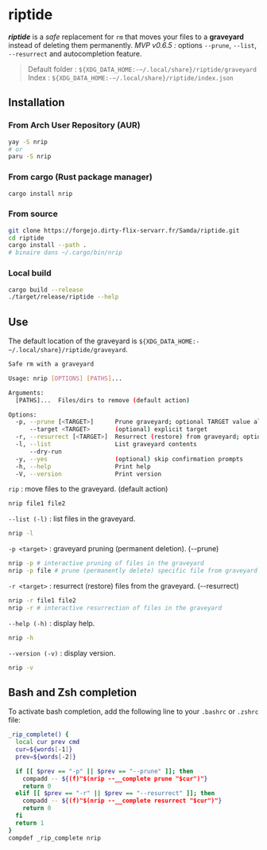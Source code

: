 # riptide

***riptide*** is a *safe* replacement for `rm` that moves your files to a **graveyard**
instead of deleting them permanently.
*MVP v0.6.5 :* options `--prune`, `--list`, `--resurrect` and autocompletion feature.

> Default folder : `${XDG_DATA_HOME:-~/.local/share}/riptide/graveyard`  
> Index : `${XDG_DATA_HOME:-~/.local/share}/riptide/index.json`

## Installation

### From Arch User Repository (AUR)

```bash
yay -S nrip
# or 
paru -S nrip
```

### From cargo (Rust package manager)

```bash
cargo install nrip
```

### From source

```bash
git clone https://forgejo.dirty-flix-servarr.fr/Samda/riptide.git
cd riptide
cargo install --path .
# binaire dans ~/.cargo/bin/nrip
```

### Local build

```bash
cargo build --release
./target/release/riptide --help
```

## Use

The default location of the graveyard is `${XDG_DATA_HOME:-~/.local/share}/riptide/graveyard`.

```bash
Safe rm with a graveyard

Usage: nrip [OPTIONS] [PATHS]...

Arguments:
  [PATHS]...  Files/dirs to remove (default action)

Options:
  -p, --prune [<TARGET>]      Prune graveyard; optional TARGET value allows `-p TARGET`
      --target <TARGET>       (optional) explicit target
  -r, --resurrect [<TARGET>]  Resurrect (restore) from graveyard; optional TARGET allows `-r TARGET`
  -l, --list                  List graveyard contents
      --dry-run
  -y, --yes                   (optional) skip confirmation prompts
  -h, --help                  Print help
  -V, --version               Print version
```

`rip` : move files to the graveyard. (default action)

```bash
nrip file1 file2
```

`--list (-l)` : list files in the graveyard.

```bash
nrip -l
```

`-p <target>` : graveyard pruning (permanent deletion). (--prune)

```bash
nrip -p # interactive pruning of files in the graveyard
nrip -p file # prune (permanently delete) specific file from graveyard
```

`-r <target>` : resurrect (restore) files from the graveyard. (--resurrect)

```bash
nrip -r file1 file2
nrip -r # interactive resurrection of files in the graveyard
```

`--help (-h)` : display help.

```bash
nrip -h
```

`--version (-v)` : display version.

```bash
nrip -v
```

## Bash and Zsh completion

To activate bash completion, add the following line to your `.bashrc` or `.zshrc` file:

```bash
_rip_complete() {
  local cur prev cmd
  cur=${words[-1]}
  prev=${words[-2]}

  if [[ $prev == "-p" || $prev == "--prune" ]]; then
    compadd -- ${(f)"$(nrip --__complete prune "$cur")"}
    return 0
  elif [[ $prev == "-r" || $prev == "--resurrect" ]]; then
    compadd -- ${(f)"$(nrip --__complete resurrect "$cur")"}
    return 0
  fi
  return 1
}
compdef _rip_complete nrip
```
